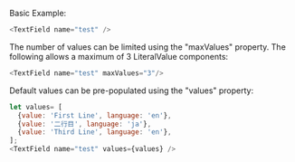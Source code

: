 Basic Example:

```js
<TextField name="test" />
```

The number of values can be limited using the "maxValues" property.
The following allows a maximum of 3 LiteralValue components:

```js
<TextField name="test" maxValues="3"/>
```

Default values can be pre-populated using the "values" property:

```js
let values= [
  {value: 'First Line', language: 'en'},
  {value: '二行目', language: 'ja'},
  {value: 'Third Line', language: 'en'},
];
<TextField name="test" values={values} />
```
